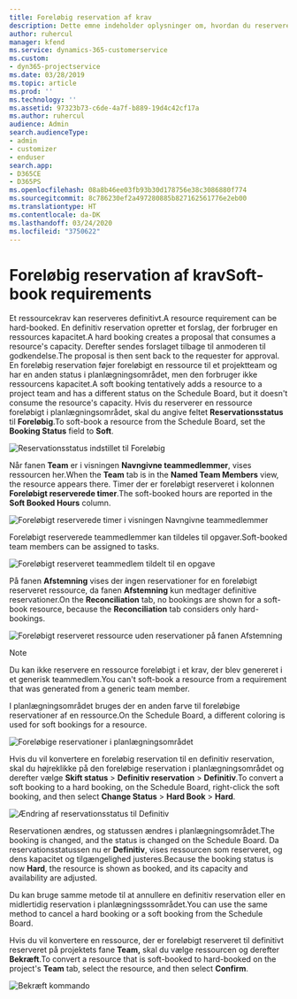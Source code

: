 ```yaml
---
title: Foreløbig reservation af krav
description: Dette emne indeholder oplysninger om, hvordan du reserverer krav foreløbigt.
author: ruhercul
manager: kfend
ms.service: dynamics-365-customerservice
ms.custom:
- dyn365-projectservice
ms.date: 03/28/2019
ms.topic: article
ms.prod: ''
ms.technology: ''
ms.assetid: 97323b73-c6de-4a7f-b889-19d4c42cf17a
ms.author: ruhercul
audience: Admin
search.audienceType:
- admin
- customizer
- enduser
search.app:
- D365CE
- D365PS
ms.openlocfilehash: 08a8b46ee03fb93b30d178756e38c3086880f774
ms.sourcegitcommit: 8c786230ef2a497280885b827162561776e2eb00
ms.translationtype: HT
ms.contentlocale: da-DK
ms.lasthandoff: 03/24/2020
ms.locfileid: "3750622"
---
```

# <a name="soft-book-requirements"></a><span data-ttu-id="9cd9c-103">Foreløbig reservation af krav</span><span class="sxs-lookup"><span data-stu-id="9cd9c-103">Soft-book requirements</span></span>

<span data-ttu-id="9cd9c-104">Et ressourcekrav kan reserveres definitivt.</span><span class="sxs-lookup"><span data-stu-id="9cd9c-104">A resource requirement can be hard-booked.</span></span> <span data-ttu-id="9cd9c-105">En definitiv reservation opretter et forslag, der forbruger en ressources kapacitet.</span><span class="sxs-lookup"><span data-stu-id="9cd9c-105">A hard booking creates a proposal that consumes a resource's capacity.</span></span> <span data-ttu-id="9cd9c-106">Derefter sendes forslaget tilbage til anmoderen til godkendelse.</span><span class="sxs-lookup"><span data-stu-id="9cd9c-106">The proposal is then sent back to the requester for approval.</span></span> <span data-ttu-id="9cd9c-107">En foreløbig reservation føjer foreløbigt en ressource til et projektteam og har en anden status i planlægningsområdet, men den forbruger ikke ressourcens kapacitet.</span><span class="sxs-lookup"><span data-stu-id="9cd9c-107">A soft booking tentatively adds a resource to a project team and has a different status on the Schedule Board, but it doesn't consume the resource's capacity.</span></span> <span data-ttu-id="9cd9c-108">Hvis du reserverer en ressource foreløbigt i planlægningsområdet, skal du angive feltet **Reservationsstatus** til **Foreløbig**.</span><span class="sxs-lookup"><span data-stu-id="9cd9c-108">To soft-book a resource from the Schedule Board, set the **Booking Status** field to **Soft**.</span></span>

![Reservationsstatus indstillet til Foreløbig](media/Resource-Management-image77.png)

<span data-ttu-id="9cd9c-110">Når fanen **Team** er i visningen **Navngivne teammedlemmer**, vises ressourcen her.</span><span class="sxs-lookup"><span data-stu-id="9cd9c-110">When the **Team** tab is in the **Named Team Members** view, the resource appears there.</span></span> <span data-ttu-id="9cd9c-111">Timer der er foreløbigt reserveret i kolonnen **Foreløbigt reserverede timer**.</span><span class="sxs-lookup"><span data-stu-id="9cd9c-111">The soft-booked hours are reported in the **Soft Booked Hours** column.</span></span>

![Foreløbigt reserverede timer i visningen Navngivne teammedlemmer](media/Resource-Management-image78.png)

<span data-ttu-id="9cd9c-113">Foreløbigt reserverede teammedlemmer kan tildeles til opgaver.</span><span class="sxs-lookup"><span data-stu-id="9cd9c-113">Soft-booked team members can be assigned to tasks.</span></span>

![Foreløbigt reserveret teammedlem tildelt til en opgave](media/Resource-Management-image79.png)

<span data-ttu-id="9cd9c-115">På fanen **Afstemning** vises der ingen reservationer for en foreløbigt reserveret ressource, da fanen **Afstemning** kun medtager definitive reservationer.</span><span class="sxs-lookup"><span data-stu-id="9cd9c-115">On the **Reconciliation** tab, no bookings are shown for a soft-book resource, because the **Reconciliation** tab considers only hard-bookings.</span></span>

![Foreløbigt reserveret ressource uden reservationer på fanen Afstemning](media/Resource-Management-image80.png)

> [!NOTE]
> <span data-ttu-id="9cd9c-117">Du kan ikke reservere en ressource foreløbigt i et krav, der blev genereret i et generisk teammedlem.</span><span class="sxs-lookup"><span data-stu-id="9cd9c-117">You can't soft-book a resource from a requirement that was generated from a generic team member.</span></span>

<span data-ttu-id="9cd9c-118">I planlægningsområdet bruges der en anden farve til foreløbige reservationer af en ressource.</span><span class="sxs-lookup"><span data-stu-id="9cd9c-118">On the Schedule Board, a different coloring is used for soft bookings for a resource.</span></span>

![Foreløbige reservationer i planlægningsområdet](media/Resource-Management-image81.png)

<span data-ttu-id="9cd9c-120">Hvis du vil konvertere en foreløbig reservation til en definitiv reservation, skal du højreklikke på den foreløbige reservation i planlægningsområdet og derefter vælge **Skift status** \> **Definitiv reservation** \> **Definitiv**.</span><span class="sxs-lookup"><span data-stu-id="9cd9c-120">To convert a soft booking to a hard booking, on the Schedule Board, right-click the soft booking, and then select **Change Status** \> **Hard Book** \> **Hard**.</span></span>

![Ændring af reservationsstatus til Definitiv](media/Resource-Management-image82.png)

<span data-ttu-id="9cd9c-122">Reservationen ændres, og statussen ændres i planlægningsområdet.</span><span class="sxs-lookup"><span data-stu-id="9cd9c-122">The booking is changed, and the status is changed on the Schedule Board.</span></span> <span data-ttu-id="9cd9c-123">Da reservationsstatussen nu er **Definitiv**, vises ressourcen som reserveret, og dens kapacitet og tilgængelighed justeres.</span><span class="sxs-lookup"><span data-stu-id="9cd9c-123">Because the booking status is now **Hard**, the resource is shown as booked, and its capacity and availability are adjusted.</span></span>

<span data-ttu-id="9cd9c-124">Du kan bruge samme metode til at annullere en definitiv reservation eller en midlertidig reservation i planlægningsssområdet.</span><span class="sxs-lookup"><span data-stu-id="9cd9c-124">You can use the same method to cancel a hard booking or a soft booking from the Schedule Board.</span></span>

<span data-ttu-id="9cd9c-125">Hvis du vil konvertere en ressource, der er foreløbigt reserveret til definitivt reserveret på projektets fane **Team,** skal du vælge ressourcen og derefter **Bekræft**.</span><span class="sxs-lookup"><span data-stu-id="9cd9c-125">To convert a resource that is soft-booked to hard-booked on the project's **Team** tab, select the resource, and then select **Confirm**.</span></span>

![Bekræft kommando](media/Resource-Management-image83.png)
